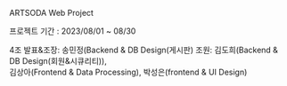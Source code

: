 
ARTSODA Web Project
         
프로젝트 기간 : 2023/08/01 ~ 08/30

4조 
발표&조장: 송민정(Backend & DB Design(게시판)
조원: 김도희(Backend & DB Design(회원&시큐리티)),  
김상아(Frontend & Data Processing), 
박성은(frontend & UI Design) 
